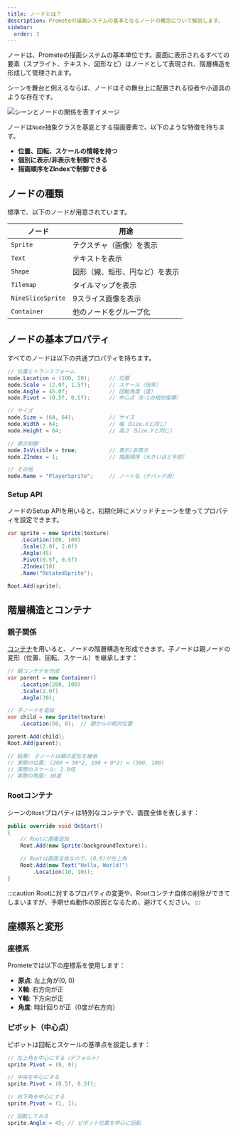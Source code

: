 ```yaml
---
title: ノードとは？
description: Prometeの描画システムの基本となるノードの概念について解説します。
sidebar:
  order: 3
---
```


ノードは、Prometeの描画システムの基本単位です。画面に表示されるすべての要素（スプライト、テキスト、図形など）はノードとして表現され、階層構造を形成して管理されます。

シーンを舞台と例えるならば、ノードはその舞台上に配置される役者や小道具のような存在です。

![シーンとノードの関係を表すイメージ](/assets/node_and_scene.png)

ノードは`Node`抽象クラスを基底とする描画要素で、以下のような特徴を持ちます。
- **位置、回転、スケールの情報を持つ**
- **個別に表示/非表示を制御できる**
- **描画順序をZIndexで制御できる**

## ノードの種類

標準で、以下のノードが用意されています。

| ノード | 用途 |
|--------|------|
| `Sprite` | テクスチャ（画像）を表示 |
| `Text` | テキストを表示 |
| `Shape` | 図形（線、矩形、円など）を表示 |
| `Tilemap` | タイルマップを表示 |
| `NineSliceSprite` | 9スライス画像を表示 |
| `Container` | 他のノードをグループ化 |

## ノードの基本プロパティ

すべてのノードは以下の共通プロパティを持ちます。

```csharp title="ノードの基本プロパティ"
// 位置とトランスフォーム
node.Location = (100, 50);      // 位置
node.Scale = (2.0f, 1.5f);      // スケール（倍率）
node.Angle = 45.0f;             // 回転角度（度）
node.Pivot = (0.5f, 0.5f);      // 中心点（0-1の相対座標）

// サイズ
node.Size = (64, 64);           // サイズ
node.Width = 64;                // 幅（Size.Xと同じ）
node.Height = 64;               // 高さ（Size.Yと同じ）

// 表示制御
node.IsVisible = true;          // 表示/非表示
node.ZIndex = 1;                // 描画順序（大きいほど手前）

// その他
node.Name = "PlayerSprite";     // ノード名（デバッグ用）
```

### Setup API

ノードのSetup APIを用いると、初期化時にメソッドチェーンを使ってプロパティを設定できます。

```csharp title="メソッドチェーンの例"
var sprite = new Sprite(texture)
    .Location(100, 100)
    .Scale(2.0f, 2.0f)
    .Angle(45)
    .Pivot(0.5f, 0.5f)
    .ZIndex(10)
    .Name("RotatedSprite");

Root.Add(sprite);
```

## 階層構造とコンテナ

### 親子関係

[コンテナ](/guide/graphics/container)を用いると、ノードの階層構造を形成できます。子ノードは親ノードの変形（位置、回転、スケール）を継承します：

```csharp title="階層構造の例"
// 親コンテナを作成
var parent = new Container()
    .Location(200, 100)
    .Scale(2.0f)
    .Angle(30);

// 子ノードを追加
var child = new Sprite(texture)
    .Location(50, 0);  // 親からの相対位置

parent.Add(child);
Root.Add(parent);

// 結果: 子ノードは親の変形を継承
// 実際の位置: (200 + 50*2, 100 + 0*2) = (300, 100)
// 実際のスケール: 2.0倍
// 実際の角度: 30度
```

### Rootコンテナ

シーンの`Root`プロパティは特別なコンテナで、画面全体を表します：

```csharp title="Rootの使用例"
public override void OnStart()
{
    // Rootに直接追加
    Root.Add(new Sprite(backgroundTexture));

    // Rootは画面全体なので、(0,0)が左上角
    Root.Add(new Text("Hello, World!")
        .Location(10, 10));
}
```

:::caution
Rootに対するプロパティの変更や、Rootコンテナ自体の削除ができてしまいますが、予期せぬ動作の原因となるため、避けてください。
:::

## 座標系と変形

### 座標系

Prometeでは以下の座標系を使用します：

- **原点**: 左上角が(0, 0)
- **X軸**: 右方向が正
- **Y軸**: 下方向が正
- **角度**: 時計回りが正（0度が右方向）

### ピボット（中心点）

ピボットは回転とスケールの基準点を設定します：

```csharp title="ピボットの設定"
// 左上角を中心にする（デフォルト）
sprite.Pivot = (0, 0);

// 中央を中心にする
sprite.Pivot = (0.5f, 0.5f);

// 右下角を中心にする
sprite.Pivot = (1, 1);

// 回転してみる
sprite.Angle = 45; // ピボット位置を中心に回転
```
